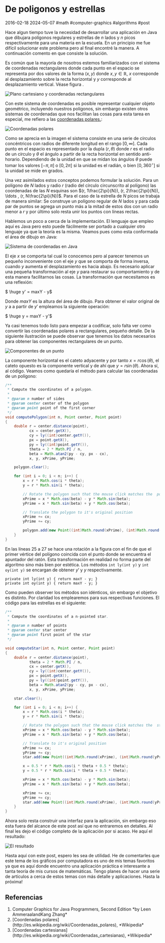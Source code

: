 <!-- vim: set spelllang=es_MX: -->
# De poligonos y estrellas
2016-02-18 2024-05-07 #math #computer-graphics #algorithms #post

Hace algun tiempo tuve la necesidad de desarrollar una aplicación en Java que dibujara polígonos regulares y estrellas de $n$ lados y $n$ picos respectivamente para una materia en la escuela. En un principio me fue difícil solucionar este problema pero al final encontré la manera. A continuación comento en que consiste la solución.
 
Es común que la mayoría de nosotros estemos familiarizados con el sistema de coordenadas rectangulares donde cada punto en el espacio se representa por dos valores de la forma $(x, y)$ donde $x,y \in \mathbb{R}$, $x$ corresponde al desplazamiento sobre la recta horizontal y $y$ corresponde al desplazamiento vertical. Véase figura .

![Plano cartesiano y coordenadas rectangulares](/de-poligonos-y-estrellas/plano_cartesiano.png)

Con este sistema de coordenadas es posible representar cualquier objeto geométrico, incluyendo nuestros polígonos, sin embargo existen otros sistemas de coordenadas que nos facilitan las cosas para esta tarea en especial, me refiero a las [coordenadas polares.](http://es.wikipedia.org/wiki/Coordenadas_polares):

![Coordenadas polares](/de-poligonos-y-estrellas/coordenadas_polares.png)

Como se aprecia en la imagen el sistema consiste en una serie de círculos concéntricos con radios de diferente longitud en el rango $[0, \infty]$. Cada punto en el espacio es representado por la dupla $(r, \theta)$ donde $r$ es el radio de un círculo y $\theta$ el ángulo a partir de la recta horizontal en sentido anti-horario. Dependiendo de la unidad en que se midan los ángulos $\theta$ puede tomar los valores $[-\pi, \pi]$ o $[0, 2\pi]$ si la unidad es el radián, o bien $[0, 360^{\circ}]$ si la unidad se mide en grados.

Una vez asimilados estos conceptos podemos formular la solución. Para un polígono de $N$ lados y radio $r$ (radio del círculo circunscrito al polígono) las coordenadas de las $N$ esquinas son $(r, 1\frac{2\pi}{N}), (r, 2\frac{2\pi}{N}), \ldots , (r, N\frac{2\pi}{N})$. Para el caso de la estrella de $N$ picos se trabaja de manera similar: Se construye un polígono regular de $N$ lados y para cada par de puntos se agrega un punto más a la mitad de estos dos con un radio menor a $r$ y por último solo resta unir los puntos con líneas rectas.

Hablemos un poco a cerca de la implementación. El lenguaje que empleo aquí es Java pero esto puede fácilmente ser portado a cualquier otro lenguaje ya que la teoría es la misma. Veamos pues como esta conformada el área de dibujo en Java:

![Sistema de coordenadas en Java](/de-poligonos-y-estrellas/coordenadas_java.png)

El eje $x$ se comporta tal cual lo conocemos pero al parecer tenemos un pequeño inconveniente  con el eje $y$ que se comporta de forma inversa, cuando $y$ aumenta el desplazamiento es hacia abajo. Es necesario aplicar una pequeña transformación al eje $y$ para restaurar su comportamiento y de esta manera facilitarnos las cosas. La transformación que necesitamos es una reflexión:

$ \huge y' = maxY - y$

Donde $maxY$ es la altura del área de dibujo. Para obtener el valor original de $y$ a a partir de $y'$ empleamos la siguiente operación: 

$ \huge y = maxY - y'$

Ya casi tenemos todo listo para empezar a codificar, solo falta ver como convertir las coordenadas polares a rectangulares, pequeño detalle. De la siguiente ilustración se puede observar que tenemos los datos necesarios para obtener las componentes rectangulares de un punto.


![Componentes de un punto](/de-poligonos-y-estrellas/polar_a_rectangular.png)


La componente horizontal es el cateto adyacente y por tanto $x = r\cos(\theta)$, el cateto opuesto es la componente vertical y de ahí que $y = r\sin(\theta)$. Ahora sí, al código. Veamos como quedaría el método para calcular las coordenadas de un polígono:


```java
/**
 * Compute the coordinates of a polygon.
 *
 * @param n number of sides
 * @param center center of the polygon
 * @param point point of the first corner
 */
void computePolygon(int n, Point center, Point point)
{
    double r = center.distance(point),
           cx = center.getX(),
           cy = ly((int)center.getY()),
           px = point.getX(),
           py = ly((int)point.getY()),
           theta = 2 * Math.PI / n,
           beta = Math.atan2(py - cy, px - cx),
           x, y, xPrime, yPrime;

    polygon.clear();

    for (int i = 0; i < n; i++) {
        x = r * Math.cos(i * theta);
        y = r * Math.sin(i * theta);

        // Rotate the polygon such that the mouse click matches the  polygon corner
        xPrime = x * Math.cos(beta) - y * Math.sin(beta);
        yPrime = x * Math.sin(beta) + y * Math.cos(beta);

        // Translate the polygon to it's original position
        xPrime += cx;
        yPrime += cy;

        polygon.add(new Point((int)Math.round(xPrime), (int)Math.round(yPrime)));
    }
}

```

En las líneas 25 a 27 se hace una rotación a la figura con el fin de que el primer vértice del polígono coincida con el punto donde se encuentra el apuntador del ratón. Esta transformación en realidad no forma parte del algoritmo sino más bien por estética. Los métodos `int ly(int y)` y `int oy(int y)` se encargan de obtener $y'$ y $y$ respectivamente.

```
private int ly(int y) { return maxY - y; }
private int oy(int y) { return maxY - y; }
```

Como pueden observer los métodos son idénticos, sin embargo el objetivo es distinto. Por claridad los emplearemos para sus respectivas funciones. El código para las estrellas es el siguiente:


```java
/**
 * Compute the coordinates of a n-pointed star.
 *
 * @param n number of points
 * @param center star center
 * @param point first point of the star
 */

void computeStar(int n, Point center, Point point)
{
    double r = center.distance(point),
           theta = 2 * Math.PI / n,
           cx = center.getX(),
           cy = ly((int)center.getY()),
           px = point.getX(),
           py = ly((int)point.getY()),
           beta = Math.atan2(py - cy, px - cx),
           x, y, xPrime, yPrime;

    star.clear();

    for (int i = 0; i < n; i++) {
        x = r * Math.cos(i * theta);
        y = r * Math.sin(i * theta);

        // Rotate the polygon such that the mouse click matches the  star point
        xPrime = x * Math.cos(beta) - y * Math.sin(beta);
        yPrime = x * Math.sin(beta) + y * Math.cos(beta);

        // Translate to it's original position
        xPrime += cx;
        yPrime += cy;
        star.add(new Point((int)Math.round(xPrime), (int)Math.round(yPrime)));

        x = 0.5 * r * Math.cos(i * theta + 0.5 * theta);
        y = 0.5 * r * Math.sin(i * theta + 0.5 * theta);

        xPrime = x * Math.cos(beta) - y * Math.sin(beta);
        yPrime = x * Math.sin(beta) + y * Math.cos(beta);

        xPrime += cx;
        yPrime += cy;
        star.add(new Point((int)Math.round(xPrime), (int)Math.round(yPrime)));
    }
}

```

Ahora solo resta construir una interfaz para la aplicación, sin embargo eso esta fuera del alcance de este post así que no entraremos en detalles. Al final les dejo el código completo de la aplicación por si acaso. He aquí el resultado:

![El resultado](/de-poligonos-y-estrellas/polygon_test.png)

Hasta aquí con este post, espero les sea de utilidad. He de comentarles que este tema de los gráficos por computadora es uno de mis temas favoritos ya que es aquí donde encuentro una aplicación práctica e interesante a tanta teoría de mis cursos de matemáticas. Tengo planes de hacer una serie de artículos a cerca de estos temas con más detalle y aplicaciones. Hasta la próxima!

## Referencias

<ol>
  <li>Computer Graphics for Java Programmers, Second Edition *by Leen AmmeraalandKang Zhang*</li>
  <li>[Coordenadas polares](http://es.wikipedia.org/wiki/Coordenadas_polares), *Wikipedia*</li>
  <li>[Coordenadas cartesianas](http://es.wikipedia.org/wiki/Coordenadas_cartesianas), *Wikipedia*</li>
</ol>

